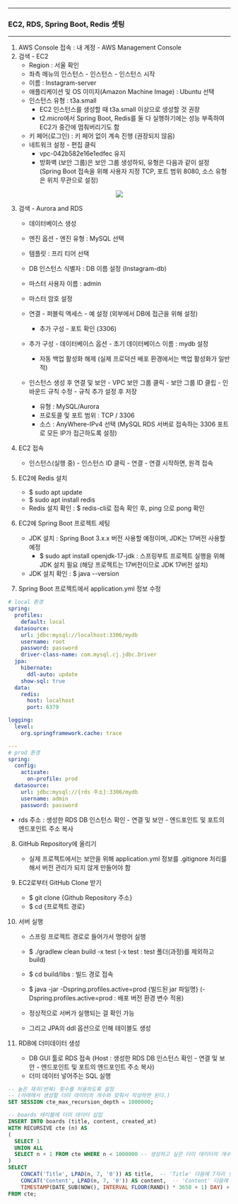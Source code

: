 -----
### EC2, RDS, Spring Boot, Redis 셋팅
-----
1. AWS Console 접속 : 내 계정 - AWS Management Console
2. 검색 - EC2
   + Region : 서울 확인
   + 좌측 메뉴의 인스턴스 - 인스턴스 - 인스턴스 시작
   + 이름 : Instagram-server
   + 애플리케이션 및 OS 이미지(Amazon Machine Image) : Ubuntu 선택
   + 인스턴스 유형 : t3a.small
     * EC2 인스턴스를 생성할 때 t3a.small 이상으로 생성할 것 권장
     * t2.micro에서 Spring Boot, Redis를 둘 다 실행하기에는 성능 부족하여 EC2가 중간에 멈춰버리기도 함
   + 키 페어(로그인) : 키 페어 없이 계속 진행 (권장되지 않음)
   + 네트워크 설정 - 편집 클릭
     * vpc-042b582e16e1edfec 유지
     * 방화벽 (보안 그룹)은 보안 그룹 생성하되, 유형은 다음과 같이 설정 (Spring Boot 접속을 위해 사용자 지정 TCP, 포트 범위 8080, 소스 유형은 위치 무관으로 설정)
<div align="center">
<img src="https://github.com/user-attachments/assets/546391c9-7f84-469f-8c57-b925e183d399">
</div>

3. 검색 - Aurora and RDS
   - 데이터베이스 생성
   - 엔진 옵션 - 엔진 유형 : MySQL 선택
   - 템플릿 : 프리 티어 선택
   - DB 인스턴스 식별자 : DB 이름 설정 (Instagram-db)
   - 마스터 사용자 이름 : admin
   - 마스터 암호 설정
   - 연결 - 퍼블릭 액세스 - 예 설정 (외부에서 DB에 접근을 위해 설정)
     + 추가 구성 - 포트 확인 (3306)
   - 추가 구성 - 데이터베이스 옵션 - 초기 데이터베이스 이름 : mydb 설정
     + 자동 백업 활성화 해제 (실제 프로덕션 배포 환경에서는 백업 활성화가 일반적)

   - 인스턴스 생성 후 연결 및 보안 - VPC 보안 그룹 클릭 - 보안 그룹 ID 클립 - 인바운드 규칙 수정 - 규칙 추가 설정 후 저장
     + 유형 : MySQL/Aurora 
     + 프로토콜 및 포트 범위 : TCP / 3306
     + 소스 : AnyWhere-IPv4 선택 (MySQL RDS 서버로 접속하는 3306 포트로 모든 IP가 접근하도록 설정)

4. EC2 접속
   - 인스턴스(실행 중) - 인스턴스 ID 클릭 - 연결 - 연결 시작하면, 원격 접속

5. EC2에 Redis 설치
   - $ sudo apt update
   - $ sudo apt install redis
   - Redis 설치 확인 :  $ redis-cli로 접속 확인 후, ping 으로 pong 확인

6. EC2에 Spring Boot 프로젝트 세팅
   - JDK 설치 : Spring Boot 3.x.x 버전 사용할 예정이며, JDK는 17버전 사용할 예정
     + $ sudo apt install openjdk-17-jdk : 스프링부트 프로젝트 실행을 위해 JDK 설치 필요 (해당 프로젝트는 17버전이므로 JDK 17버전 설치)
   - JDK 설치 확인 : $ java --version

7. Spring Boot 프로젝트에서 application.yml 정보 수정
```yml
# local 환경
spring:
  profiles:
    default: local
  datasource:
    url: jdbc:mysql://localhost:3306/mydb
    username: root
    password: password
    driver-class-name: com.mysql.cj.jdbc.Driver
  jpa:
    hibernate:
      ddl-auto: update
    show-sql: true
  data:
    redis:
      host: localhost
      port: 6379

logging:
  level:
    org.springframework.cache: trace 

---
# prod 환경
spring:
  config:
    activate:
      on-profile: prod
  datasource:
    url: jdbc:mysql://{rds 주소}:3306/mydb
    username: admin
    password: password
```
   - rds 주소 : 생성한 RDS DB 인스턴스 확인 - 연결 및 보안 - 엔드포인트 및 포트의 엔드포인트 주소 복사

8. GitHub Repository에 올리기
   - 실제 프로젝트에서는 보안을 위해 application.yml 정보를 .gitignore 처리를 해서 버전 관리가 되지 않게 만들어야 함

9. EC2로부터 GitHub Clone 받기
   - $ git clone {Github Repository 주소}
   - $ cd {프로젝트 경로}
  
10. 서버 실행
    - 스프링 프로젝트 경로로 들어가서 명령어 실행
    - $ ./gradlew clean build -x test (-x test : test 폴더(과정)를 제외하고 build)
    - $ cd build/libs : 빌드 경로 접속
    - $ java -jar -Dspring.profiles.active=prod {빌드된 jar 파일명} (-Dspring.profiles.active=prod : 배포 버전 환경 변수 적용)
   
    - 정상적으로 서버가 실행되는 걸 확인 가능
    - 그리고 JPA의 ddl 옵션으로 인해 테이블도 생성

11. RDB에 더미데이터 생성
    - DB GUI 툴로 RDS 접속 (Host : 생성한 RDS DB 인스턴스 확인 - 연결 및 보안 - 엔드포인트 및 포트의 엔드포인트 주소 복사)
    - 더미 데이터 넣어주는 SQL 실행
```sql
-- 높은 재귀(반복) 횟수를 허용하도록 설정
-- (아래에서 생성할 더미 데이터의 개수와 맞춰서 작성하면 된다.)
SET SESSION cte_max_recursion_depth = 1000000; 

-- boards 테이블에 더미 데이터 삽입
INSERT INTO boards (title, content, created_at)
WITH RECURSIVE cte (n) AS
(
  SELECT 1
  UNION ALL
  SELECT n + 1 FROM cte WHERE n < 1000000 -- 생성하고 싶은 더미 데이터의 개수
)
SELECT
    CONCAT('Title', LPAD(n, 7, '0')) AS title,  -- 'Title' 다음에 7자리 숫자로 구성된 제목 생성
    CONCAT('Content', LPAD(n, 7, '0')) AS content,  -- 'Content' 다음에 7자리 숫자로 구성된 내용 생성
    TIMESTAMP(DATE_SUB(NOW(), INTERVAL FLOOR(RAND() * 3650 + 1) DAY) + INTERVAL FLOOR(RAND() * 86400) SECOND) AS created_at -- 최근 10년 내의 임의의 날짜와 시간 생성
FROM cte;
```
